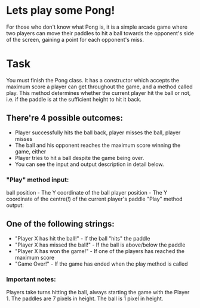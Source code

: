 # Lets play some Pong!
For those who don't know what Pong is, it is a simple arcade game where two players can move their paddles to hit a ball towards the opponent's side of the screen, gaining a point for each opponent's miss.

# Task
You must finish the Pong class.
It has a constructor which accepts the maximum score a player can get throughout the game, and a method called play.
This method determines whether the current player hit the ball or not, i.e. if the paddle is at the sufficient height to hit it back.

## There're 4 possible outcomes:
* Player successfully hits the ball back, player misses the ball, player misses
* The ball and his opponent reaches the maximum score winning the game, either
* Player tries to hit a ball despite the game being over.
* You can see the input and output description in detail below.

### "Play" method input:
ball position - The Y coordinate of the ball
player position - The Y coordinate of the centre(!) of the current player's paddle
"Play" method output:

## One of the following strings:
* "Player X has hit the ball!" - If the ball "hits" the paddle
* "Player X has missed the ball!" - If the ball is above/below the paddle
* "Player X has won the game!" - If one of the players has reached the maximum score
* "Game Over!" - If the game has ended when the play method is called

### Important notes:
Players take turns hitting the ball, always starting the game with the Player 1.
The paddles are 7 pixels in height.
The ball is 1 pixel in height.